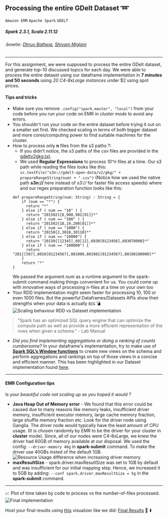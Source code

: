 ## Processing the entire GDelt Dataset :loop:
`Amazon EMR` `Apache Spark` `GDELT`
##### Spark 2.3.1, Scala 2.11.12

###### :bowtie: [Dhruv Batheja](https://github.com/live-wire), [Shivam Miglani](https://github.com/Shivam-Miglani)

---

For this assignment, we were supposed to process the entire GDelt dataset, and generate top-10 discussed
topics for each day. We were able to process the entire dataset using our dataframe implementation in **7 minutes and 50 seconds** using _20 C4-8xLarge instances_ under $2 using spot prices.

#### Tips and tricks 
- Make sure you remove `.config("spark.master", "local")` from your code before you run your code on EMR in _cluster mode_ to avoid any errors.
- You shouldn't run your code on the entire dataset before trying it out on a smaller set first. We checked scaling in terms of both bigger dataset and more cores/computing power to find suitable machines for the cluster.
- How to process only **n** files from the s3 paths ?:
	- If you didn't notice, the s3 paths of the _csv_ files are provided in the [gdeltv2gkg.txt](https://github.com/Tclv/SBD-2018/blob/master/data/gdeltv2gkg.txt).
	- We used **Regular Expressions** to process _10^n_ files at a time. Our s3 path while reading the files looks like this: 
	`sc.textFile("s3n://gdelt-open-data/v2/gkg/" + prepareRangeString(num) + ".csv")`
	(Notice how we used the native path **s3n://** here instead of _s3://_ for faster file access speeds)
	where and our regex preparation function looks like this:
	```
	def prepareRangeString(num: String) : String = {
	    if (num == "*") {
	      return "*"
	    } else if ( num == "10" ) {
	      return "2015021{8,900,901[01]}*"
	    } else if ( num == "100" ) {
	      return "201502{18,19,200[01]}*"
	    } else if ( num == "1000") {
	      return "20150{2,3010,30110}*"
	    } else if ( num == "10000") {
	      return "20150{[12345],60[12],6030[0123456],603070000}*"
	    } else if ( num == "100000") {
	      return "201{[567],8010[01234567],801080,801081[01234567],80108180000}*"
	    }
	    return "*"
  	}
	```
	We passed the argument _num_ as a runtime argument to the spark-submit command making things convenient for us. You could come up with innovative ways of processing n-files at a time on your own too
-  Your RDD implementation might seem faster for processing 10, 100 or even 1000 files. But the powerful Dataframes/Datasets APIs show their strengths when your data is actually `BIG` :bomb: 
![Scaling behaviour RDD vs Dataset implementation](https://live-wire.github.io/sbd/images/scaling.png)
> "Spark has an optimized SQL query engine that can optimize the compute
path as well as provide a more efficient representation of the rows when given a schema." - Lab Manual


- *Did you find implementing aggregations or doing a ranking of counts cumbersome?* In your dataframe's implementation, try to make use of **[Spark SQL’s Window functions](https://jaceklaskowski.gitbooks.io/mastering-spark-sql/spark-sql-functions-windows.html)** to create new views on the schema and
perform aggregations and rankings on top of those views in a concise and efficient manner. This has been highlighted in our Dataset implementation found [here](https://github.com/live-wire/bigdata/blob/master/lab2/src/main/scala/gdelt.scala#L152).

---
#### EMR Configuration tips
_Is your beautiful code not scaling up as you hoped it would ?_
- **Java Heap Out of Memory error** - We found that this error could be caused due to many
reasons like memory leaks, insufficient driver memory, insufficient executor memory, large cache
memory fraction, large shuffle memory fraction etc. Look for the driver node using Ganglia. The driver node would typically have the least amount of CPU usage. (It is chosen randomly by EMR to be the driver for your cluster in **cluster** mode). Since, all of our nodes were C4-8xLarge, we knew the driver had 60GB of memory available at our disposal. We used the config: 
`--driver-memory 40g` in **spark-submit** command. To make the driver use 40GBs insted of the default 1GB.
![Resource Usage difference when increasing driver memory](https://live-wire.github.io/sbd/images/driver.png)
- **maxResultSize** - spark.driver.maxResultSize was set to 1GB by default and was insufficient
for our initial mapping step. Hence, we increased it to 5GB by adding:
`--conf spark.driver.maxResultSize = 5g` in the **spark-submit** command.

---
:chart_with_upwards_trend:
Plot of time taken by code to process vs the number-of-files processed.
![Final implementation](https://live-wire.github.io/sbd/images/finalimpl.png)

Host your final results using [this](https://github.com/Tclv/SBD-2018/tree/master/visualizer/ass1_2) visualizer like we did: [Final Results](https://live-wire.github.io/sbd/visualizer.html) :microphone: :arrow_down:

